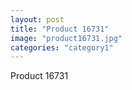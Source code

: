 ```yaml
---
layout: post
title: "Product 16731"
image: "product16731.jpg"
categories: "category1"
---
```

Product 16731
